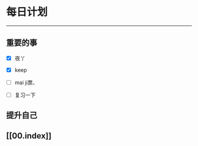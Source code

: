 
# 每日计划
---
## 重要的事

- [x]    夜丫
- [x]   keep
- [ ]  mai ji票、
- [ ] 复习一下



## 提升自己

  



## [[00.index]]










